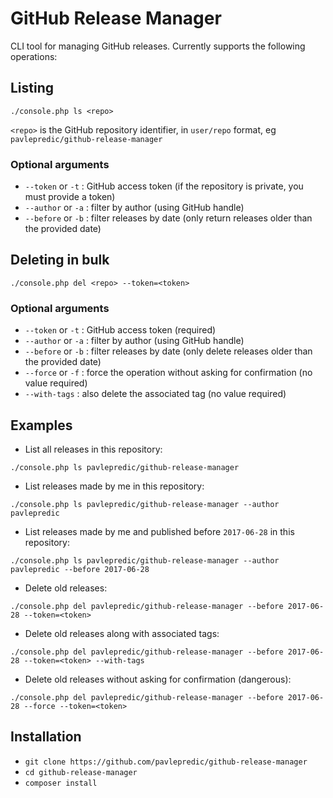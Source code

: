 # GitHub Release Manager

CLI tool for managing GitHub releases. Currently supports the following operations:

## Listing

`./console.php ls <repo>`

`<repo>` is the GitHub repository identifier, in `user/repo` format, eg `pavlepredic/github-release-manager`

### Optional arguments

- `--token` or `-t` : GitHub access token (if the repository is private, you must provide a token)
- `--author` or `-a` : filter by author (using GitHub handle)
- `--before` or `-b` : filter releases by date (only return releases older than the provided date)

## Deleting in bulk

`./console.php del <repo> --token=<token>`

### Optional arguments

- `--token` or `-t` : GitHub access token (required)
- `--author` or `-a` : filter by author (using GitHub handle)
- `--before` or `-b` : filter releases by date (only delete releases older than the provided date)
- `--force` or `-f` : force the operation without asking for confirmation (no value required)
- `--with-tags` : also delete the associated tag (no value required)

## Examples

- List all releases in this repository:

`./console.php ls pavlepredic/github-release-manager`

- List releases made by me in this repository:

`./console.php ls pavlepredic/github-release-manager --author pavlepredic`

- List releases made by me and published before `2017-06-28` in this repository:

`./console.php ls pavlepredic/github-release-manager --author pavlepredic --before 2017-06-28`

- Delete old releases:

`./console.php del pavlepredic/github-release-manager --before 2017-06-28 --token=<token>`

- Delete old releases along with associated tags:

`./console.php del pavlepredic/github-release-manager --before 2017-06-28 --token=<token> --with-tags`

- Delete old releases without asking for confirmation (dangerous):

`./console.php del pavlepredic/github-release-manager --before 2017-06-28 --force --token=<token>`

## Installation

- `git clone https://github.com/pavlepredic/github-release-manager`
- `cd github-release-manager`
- `composer install`
